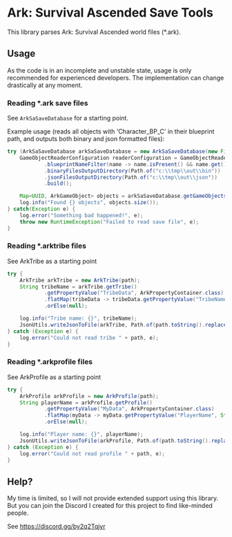 # Ark: Survival Ascended Save Tools

This library parses Ark: Survival Ascended world files (*.ark).

## Usage

As the code is in an incomplete and unstable state, usage is only recommended for experienced developers.
The implementation can change drastically at any moment.

### Reading *.ark save files

See `ArkSaSaveDatabase` for a starting point.

Example usage (reads all objects with 'Character_BP_C' in their blueprint path, and outputs both binary and json formatted files):

```java
try (ArkSaSaveDatabase arkSaSaveDatabase = new ArkSaSaveDatabase(new File("c:\\tmp\\TheIsland_WP.ark"))) {
    GameObjectReaderConfiguration readerConfiguration = GameObjectReaderConfiguration.builder()
            .blueprintNameFilter(name -> name.isPresent() && name.get().contains("Character_BP_C"))
            .binaryFilesOutputDirectory(Path.of("c:\\tmp\\out\\bin"))
            .jsonFilesOutputDirectory(Path.of("c:\\tmp\\out\\json"))
            .build();

    Map<UUID, ArkGameObject> objects = arkSaSaveDatabase.getGameObjects(readerConfiguration);
    log.info("Found {} objects", objects.size());
} catch(Exception e) {
    log.error("Something bad happened!", e);
    throw new RuntimeException("Failed to read save file", e);
}
```

### Reading *.arktribe files

See ArkTribe as a starting point

```java
try {
    ArkTribe arkTribe = new ArkTribe(path);
    String tribeName = arkTribe.getTribe()
            .getPropertyValue("TribeData", ArkPropertyContainer.class)
            .flatMap(tribeData -> tribeData.getPropertyValue("TribeName", String.class))
            .orElse(null);

    log.info("Tribe name: {}", tribeName);
    JsonUtils.writeJsonToFile(arkTribe, Path.of(path.toString().replace(".arktribe", ".json")));
} catch (Exception e) {
    log.error("Could not read tribe " + path, e);
}
```

### Reading *.arkprofile files

See ArkProfile as a starting point

```java
try {
    ArkProfile arkProfile = new ArkProfile(path);
    String playerName = arkProfile.getProfile()
            .getPropertyValue("MyData", ArkPropertyContainer.class)
            .flatMap(myData -> myData.getPropertyValue("PlayerName", String.class))
            .orElse(null);

    log.info("Player name: {}", playerName);
    JsonUtils.writeJsonToFile(arkProfile, Path.of(path.toString().replace(".arkprofile", ".json")));
} catch (Exception e) {
    log.error("Could not read profile " + path, e);
}
```

## Help?

My time is limited, so I will not provide extended support using this library. But you
can join the Discord I created for this project to find like-minded people.

See https://discord.gg/by2q2Tqjyr